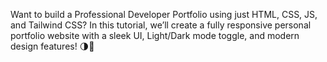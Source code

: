 
Want to build a Professional Developer Portfolio using just HTML, CSS, JS, and Tailwind CSS? In this tutorial, we’ll create a fully responsive personal portfolio website with a sleek UI, Light/Dark mode toggle, and modern design features! 🌗💼


